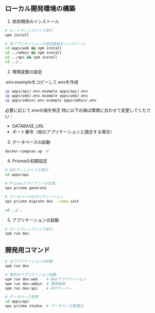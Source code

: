 ## ローカル開発環境の構築

1. 依存関係のインストール
```bash
# ルートディレクトリで実行
npm install

# 各アプリケーションの依存関係をインストール
cd apps/web && npm install
cd ../admin && npm install
cd ../api && npm install
cd ../..
```

2. 環境変数の設定 

.env.exampleをコピーして.envを作成
```bash
cp apps/api/.env.example apps/api/.env
cp apps/web/.env.example apps/web/.env
cp apps/admin/.env.example apps/admin/.env
```

必要に応じて.envの値を修正
特に以下の値は環境に合わせて変更してください：
- DATABASE_URL
- ポート番号（他のアプリケーションと競合する場合）

3. データベースの起動
```bash
docker-compose up -d
```

4. Prismaの初期設定
```bash
# APIディレクトリで実行
cd apps/api

# Prismaクライアントの生成
npx prisma generate

# データベースのマイグレーション
npx prisma migrate dev --name init

cd ../..
```

5. アプリケーションの起動
```bash
# ルートディレクトリで実行
npm run dev
```

## 開発用コマンド

```bash
# 全アプリケーションの起動
npm run dev

# 個別のアプリケーション起動
npm run dev:web    # Webアプリケーション
npm run dev:admin  # 管理画面
npm run dev:api    # APIサーバー

# データベース管理
cd apps/api
npx prisma studio  # データベース管理UI
```
